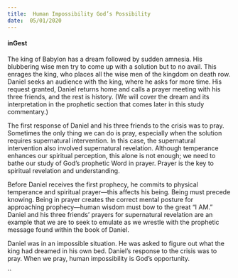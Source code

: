 ```yaml
---
title:  Human Impossibility God’s Possibility
date:  05/01/2020
---
```


#### inGest

The king of Babylon has a dream followed by sudden amnesia. His blubbering wise men try to come up with a solution but to no avail. This enrages the king, who places all the wise men of the kingdom on death row. Daniel seeks an audience with the king, where he asks for more time. His request granted, Daniel returns home and calls a prayer meeting with his three friends, and the rest is history. (We will cover the dream and its interpretation in the prophetic section that comes later in this study commentary.)

The first response of Daniel and his three friends to the crisis was to pray. Sometimes the only thing we can do is pray, especially when the solution requires supernatural intervention. In this case, the supernatural intervention also involved supernatural revelation. Although temperance enhances our spiritual perception, this alone is not enough; we need to bathe our study of God’s prophetic Word in prayer. Prayer is the key to spiritual revelation and understanding.

Before Daniel receives the first prophecy, he commits to physical temperance and spiritual prayer—this affects his being. Being must precede knowing. Being in prayer creates the correct mental posture for approaching prophecy—human wisdom must bow to the great “I AM.” Daniel and his three friends’ prayers for supernatural revelation are an example that we are to seek to emulate as we wrestle with the prophetic message found within the book of Daniel.

Daniel was in an impossible situation. He was asked to figure out what the king had dreamed in his own bed. Daniel’s response to the crisis was to pray. When we pray, human impossibility is God’s opportunity.

``
